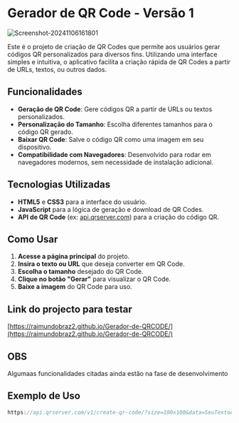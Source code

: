 # Gerador de QR Code - Versão 1
![Screenshot-20241106161801](https://github.com/user-attachments/assets/65cdf057-7d0d-479a-950a-023f17579ee2)


Este é o projeto de criação de QR Codes que permite aos usuários gerar códigos QR personalizados para diversos fins. Utilizando uma interface simples e intuitiva, o aplicativo facilita a criação rápida de QR Codes a partir de URLs, textos, ou outros dados.

## Funcionalidades

- **Geração de QR Code**: Gere códigos QR a partir de URLs ou textos personalizados.
- **Personalização do Tamanho**: Escolha diferentes tamanhos para o código QR gerado.
- **Baixar QR Code**: Salve o código QR como uma imagem em seu dispositivo.
- **Compatibilidade com Navegadores**: Desenvolvido para rodar em navegadores modernos, sem necessidade de instalação adicional.

## Tecnologias Utilizadas

- **HTML5** e **CSS3** para a interface do usuário.
- **JavaScript** para a lógica de geração e download de QR Codes.
- **API de QR Code** (ex: [api.qrserver.com](https://api.qrserver.com)) para a criação do código QR.

## Como Usar

1. **Acesse a página principal** do projeto.
2. **Insira o texto ou URL** que deseja converter em QR Code.
3. **Escolha o tamanho** desejado do QR Code.
4. **Clique no botão "Gerar"** para visualizar o QR Code.
5. **Baixe a imagem** do QR Code para uso.

## Link do projecto para testar
[https://raimundobraz2.github.io/Gerador-de-QRCODE/](https://raimundobraz2.github.io/Gerador-de-QRCODE/)

## OBS
Algumaas funcionalidades citadas ainda estão na fase de desenvolvimento

## Exemplo de Uso

```javascript
https://api.qrserver.com/v1/create-qr-code/?size=100x100&data=SeuTextoAqui
